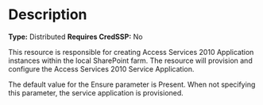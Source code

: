 # Description

**Type:** Distributed
**Requires CredSSP:** No

This resource is responsible for creating Access Services 2010 Application
instances within the local SharePoint farm. The resource will provision and
configure the Access Services 2010 Service Application.

The default value for the Ensure parameter is Present. When not specifying this
parameter, the service application is provisioned.
